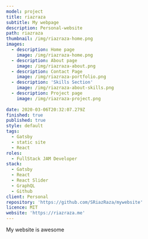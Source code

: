 ```yaml
---
model: project
title: riazraza
subtitle: My webpage
description: Personal-website
path: riazraza
thumbnail: /img/riazraza-home.png
images:
  - description: Home page
    image: /img/riazraza-home.png
  - description: About page
    image: /img/riazraza-about.png
  - description: Contact Page
    image: /img/riazraza-portfolio.png
  - description: 'Skills Section'
    image: /img/riazraza-about-skills.png
  - description: Project page
    image: /img/riazraza-project.png
 
date: 2020-03-06T20:32:07.279Z
finished: true
published: true
style: default
tags:
  - Gatsby
  - static site
  - React
roles:
  - FullStack JAM Developer
stack:
  - Gatsby
  - React
  - React Slider
  - GraphQL
  - Github
client: Personal
repository: 'https://github.com/SRiazRaza/mywebsite'
licence: MIT
website: 'https://riazraza.me'
---
```

My website is awesome
